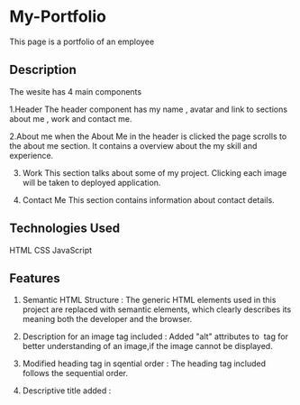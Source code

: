 # My-Portfolio

This page is a portfolio of an employee

## Description
The wesite has 4 main components

1.Header 
  The header component has my name , avatar and link to sections about me , work and contact me.
  
2.About me
   when the About Me in the header is clicked the page scrolls to the about me section.
   It contains a overview about the my skill and experience.
  
3. Work
     This section talks about some of my project. Clicking each image will be taken to deployed application.
     
 4. Contact Me
      This section contains information about contact details.
      
  ## Technologies Used
  
  HTML
  CSS
  JavaScript
  
  ## Features
  
1. Semantic HTML Structure  : The generic HTML elements used in this project  are replaced with  semantic elements, which clearly describes its meaning both the developer and the browser.

2. Description for an image tag  included :  Added "alt" attributes to  <img> tag for better understanding of an image,if the image cannot be displayed.

3. Modified heading tag in sqential order : The heading tag included follows the sequential order.

4. Descriptive title added :  <title> tag is added and a descriptive title is given .

5. Organizd CSS selectors : CSS selectors and properties are consolidated and organized to follow semantic structure.
  
   ## Installation
On GitHub, navigate to the main page of the repository.
  To clone the repository using HTTPS, under "Clone with HTTPS", click . To clone the repository using an SSH key, including a certificate issued by your organization's SSH certificate authority, click Use SSH, then click clipboard image . To clone a repository using GitHub CLI, click Use GitHub CLI, then click clipboard image .

  open Git Bash
  
  Change the current working directory to the location where you want the cloned directory.
  
  Type git clone, and then paste the SSH  you copied earlier.

$ git clone  git@github.com:sangeethaNR/My_Portfolio.git
Press Enter to create your local clone.

$ git clone git@github.com:sangeethaNR/My_Portfolio.git
> Cloning into `Spoon-Knife`...
> remote: Counting objects: 10, done.
> remote: Compressing objects: 100% (8/8), done.
> remove: Total 10 (delta 1), reused 10 (delta 1)
> Unpacking objects: 100% (10/10), done.

 You installed the project to your local!!!
 
  Link to the deployed application https://github.com/sangeethaNR/My-Portfolio.git
  
  Landing Page  https://sangeethanr.github.io/My-Portfolio/
  Screenschot of how the landing page look like
![landing Page image](assets/images/landingScreenshot.png)
  
  ## Credits
  github.com
  google.com
  w3Schools.com
  Scratch.mit.edu
  
